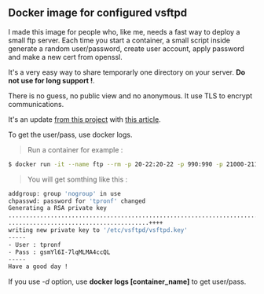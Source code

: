 ## Docker image for configured vsftpd
I made this image for people who, like me, needs a fast way to deploy a small ftp server.
Each time you start a container, a small script inside generate a random user/password, create user account, apply password and make a new cert from openssl.

It's a very easy way to share temporarly one directory on your server. **Do not use for long support !**.

There is no guess, no public view and no anonymous. It use TLS to encrypt communications.

It's an update [from this project](https://github.com/fauria/docker-vsftpd) with [this article](https://docs.rockylinux.org/guides/file_sharing/secure_ftp_server_vsftpd/).

To get the user/pass, use docker logs.

>Run a container for example :
```bash
$ docker run -it --name ftp --rm -p 20-22:20-22 -p 990:990 -p 21000-21100:21000-21100 -v [local_dir]:[remote_dir] image:tag
```

>You will get somthing like this :
```bash
addgroup: group 'nogroup' in use
chpasswd: password for 'tpronf' changed
Generating a RSA private key
......................................................................................++++
........................................++++
writing new private key to '/etc/vsftpd/vsftpd.key'
-----
- User : tpronf
- Pass : gsmYl6I-7lqMLMA4ccQL
-----
Have a good day !
```

If you use *-d* option, use **docker logs [container_name]** to get user/pass.
